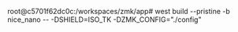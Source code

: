 root@c5701f62dc0c:/workspaces/zmk/app# west build --pristine -b nice_nano -- -DSHIELD=ISO_TK   -DZMK_CONFIG="./config"